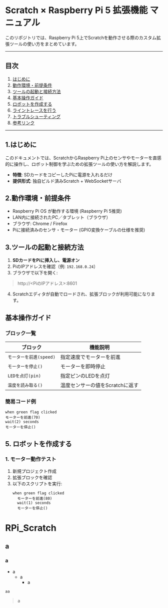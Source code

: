 # Scratch × Raspberry Pi 5 拡張機能 マニュアル

このリポジトリでは、Raspberry Pi 5上でScratchを動作させる際のカスタム拡張ツールの使い方をまとめています。

---

## 目次
1. [はじめに](#はじめに)
2. [動作環境・前提条件](#動作環境・前提条件)
3. [ツールの起動と接続方法](#ツールの起動と接続方法)
4. [基本操作ガイド](#基本操作ガイド)
5. [ロボットを作成する](#ロボットを作成する)
6. [ライントレースを行う](#ライントレースを行う)
7. [トラブルシューティング](#トラブルシューティング)
8. [参考リンク](#参考リンク)

---

## 1.はじめに
このドキュメントでは、ScratchからRaspberry Pi上のセンサやモーターを直感的に操作し、ロボット制御を学ぶための拡張ツールの使い方を解説します。

- **特徴**: SDカードをコピーしたPiに電源を入れるだけ
- **提供形式**: 独自ビルド済みScratch + WebSocketサーバ

## 2.動作環境・前提条件
- Raspberry Pi OS が動作する環境 (Raspberry Pi 5推奨)
- LAN内に接続されたPC／タブレット（ブラウザ）
- ブラウザ: Chrome / Firefox
- Piに接続済みのセンサ・モーター (GPIO変換ケーブルの仕様を推奨)

## 3.ツールの起動と接続方法
1. **SDカードをPiに挿入し、電源オン**
2. PiのIPアドレスを確認（例: `192.168.0.24`）
3. ブラウザで以下を開く:  
> http://<PiのIPアドレス>:8601
4. Scratchエディタが自動でロードされ、拡張ブロックが利用可能になります。

## 基本操作ガイド
### ブロック一覧
| ブロック                   | 機能説明                                  |
|-------------------------|---------------------------------------|
| `モーターを前進(speed)`      | 指定速度でモーターを前進                  |
| `モーターを停止()`           | モーターを即時停止                        |
| `LEDを点灯(pin)`            | 指定ピンのLEDを点灯                       |
| `温度を読み取る()`           | 温度センサーの値をScratchに返す             |

### 簡易コード例
```scratch
when green flag clicked
モーターを前進(70)
wait(2) seconds
モーターを停止()
```
## 5. ロボットを作成する

### 1. モーター動作テスト
1. 新規プロジェクト作成
2. 拡張ブロックを確認
3. 以下のスクリプトを実行:
   ```scratch
   when green flag clicked
     モーターを前進(80)
     wait(1) seconds
     モーターを停止()
   ```








# RPi_Scratch
## a
### a
- a
  - a
     - a
```
aa
```

> a
